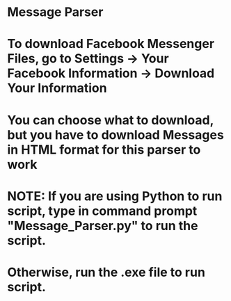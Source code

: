 # Message Parser
# To download Facebook Messenger Files, go to Settings -> Your Facebook Information -> Download Your Information
# You can choose what to download, but you have to download Messages in HTML format for this parser to work
# NOTE: If you are using Python to run script, type in command prompt "Message_Parser.py" to run the script.
# Otherwise, run the .exe file to run script.
